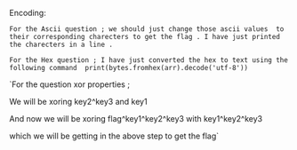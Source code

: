 Encoding:


`For the Ascii question ; we should just change those ascii values 
to their corresponding charecters to get the flag . I have just printed
the charecters in a line .`

`For the Hex question ; I have just converted the hex to text using the following command 
print(bytes.fromhex(arr).decode('utf-8'))`
















`For the question xor properties ;

We will be xoring key2^key3 and key1 

And now we will be xoring flag^key1^key2^key3 with key1^key2^key3 

which we will be getting in the above step to get the flag`
